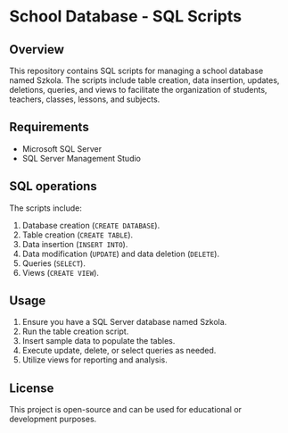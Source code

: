 # School Database - SQL Scripts

## Overview
This repository contains SQL scripts for managing a school database named Szkola. The scripts include table creation, data insertion, updates, deletions, queries, and views to facilitate the organization of students, teachers, classes, lessons, and subjects.

## Requirements

* Microsoft SQL Server 
* SQL Server Management Studio

## SQL operations

The scripts include:
1. Database creation (`CREATE DATABASE`).
2. Table creation (`CREATE TABLE`).
3. Data insertion (`INSERT INTO`).
4. Data modification (`UPDATE`) and data deletion (`DELETE`).
5. Queries (`SELECT`).
6. Views (`CREATE VIEW`).

## Usage

1. Ensure you have a SQL Server database named Szkola.
2. Run the table creation script.
3. Insert sample data to populate the tables.
4. Execute update, delete, or select queries as needed.
5. Utilize views for reporting and analysis.

## License

This project is open-source and can be used for educational or development purposes.

